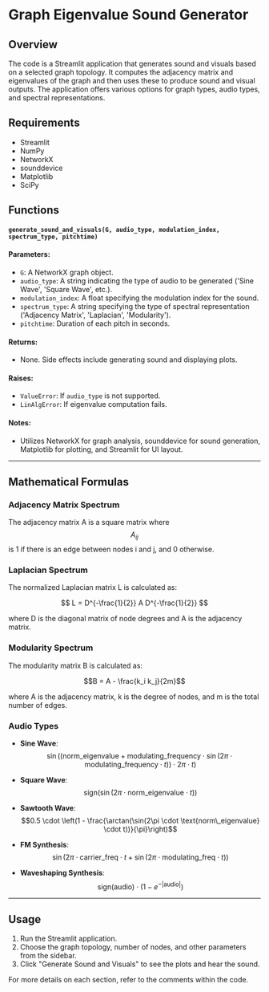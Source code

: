 # Graph Eigenvalue Sound Generator

## Overview

The code is a Streamlit application that generates sound and visuals based on a selected graph topology. It computes the adjacency matrix and eigenvalues of the graph and then uses these to produce sound and visual outputs. The application offers various options for graph types, audio types, and spectral representations.

## Requirements

- Streamlit
- NumPy
- NetworkX
- sounddevice
- Matplotlib
- SciPy

## Functions

#### `generate_sound_and_visuals(G, audio_type, modulation_index, spectrum_type, pitchtime)`

#### Parameters:

- `G`: A NetworkX graph object.
- `audio_type`: A string indicating the type of audio to be generated ('Sine Wave', 'Square Wave', etc.).
- `modulation_index`: A float specifying the modulation index for the sound.
- `spectrum_type`: A string specifying the type of spectral representation ('Adjacency Matrix', 'Laplacian', 'Modularity').
- `pitchtime`: Duration of each pitch in seconds.

#### Returns:
- None. Side effects include generating sound and displaying plots.

#### Raises:
- `ValueError`: If `audio_type` is not supported.
- `LinAlgError`: If eigenvalue computation fails.

#### Notes:
- Utilizes NetworkX for graph analysis, sounddevice for sound generation, Matplotlib for plotting, and Streamlit for UI layout.

---

## Mathematical Formulas

### Adjacency Matrix Spectrum

The adjacency matrix A is a square matrix where $$A_{ij}$$ is 1 if there is an edge between nodes i and j, and 0 otherwise.

### Laplacian Spectrum

The normalized Laplacian matrix L is calculated as:

$$
L = D^{-\frac{1}{2}} A D^{-\frac{1}{2}}
$$

where D is the diagonal matrix of node degrees and A is the adjacency matrix.

### Modularity Spectrum

The modularity matrix B is calculated as:


$$B = A - \frac{k_i k_j}{2m}$$

where A is the adjacency matrix, k is the degree of nodes, and m is the total number of edges.



### Audio Types

- **Sine Wave**: 
$$\sin\left((\text{norm\_eigenvalue} + \text{modulating\_frequency} \cdot \sin(2\pi \cdot \text{modulating\_frequency} \cdot t)) \cdot 2\pi \cdot t\right)$$

- **Square Wave**:
$$\text{sign}(\sin(2\pi \cdot \text{norm\_eigenvalue} \cdot t))$$

- **Sawtooth Wave**:
$$0.5 \cdot \left(1 - \frac{\arctan(\sin(2\pi \cdot \text{norm\_eigenvalue} \cdot t))}{\pi}\right)$$

- **FM Synthesis**:
$$\sin(2\pi \cdot \text{carrier\_freq} \cdot t + \sin(2\pi \cdot \text{modulating\_freq} \cdot t))$$

- **Waveshaping Synthesis**:
$$\text{sign}(\text{audio}) \cdot (1 - e^{-|\text{audio}|})$$




---

## Usage

1. Run the Streamlit application.
2. Choose the graph topology, number of nodes, and other parameters from the sidebar.
3. Click "Generate Sound and Visuals" to see the plots and hear the sound.

For more details on each section, refer to the comments within the code.

